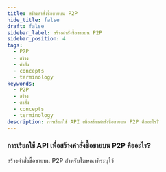 ```yaml
---
title: สร้างคำสั่งซื้อขายบน P2P
hide_title: false
draft: false
sidebar_label: สร้างคำสั่งซื้อขายบน P2P
sidebar_position: 4
tags:
  - P2P
  - สร้าง
  - คำสั่ง
  - concepts
  - terminology
keywords:
  - P2P
  - สร้าง
  - คำสั่ง
  - concepts
  - terminology
description: การเรียกใช้ API เพื่อสร้างคำสั่งซื้อขายบน P2P คืออะไร?
---
```


### การเรียกใช้ API เพื่อสร้างคำสั่งซื้อขายบน P2P คืออะไร?

สร้างคำสั่งซื้อขายบน P2P สำหรับโฆษณาที่ระบุไว้
